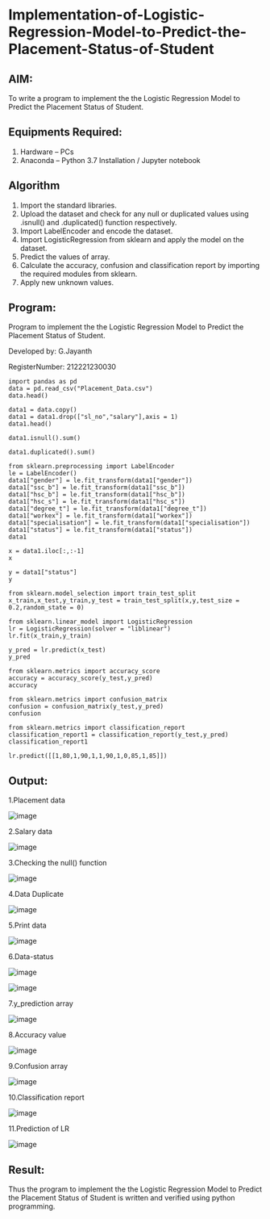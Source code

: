 # Implementation-of-Logistic-Regression-Model-to-Predict-the-Placement-Status-of-Student

## AIM:
To write a program to implement the the Logistic Regression Model to Predict the Placement Status of Student.

## Equipments Required:
1. Hardware – PCs
2. Anaconda – Python 3.7 Installation / Jupyter notebook

## Algorithm
1. Import the standard libraries.
2. Upload the dataset and check for any null or duplicated values using .isnull() and .duplicated() function 
respectively.
3. Import LabelEncoder and encode the dataset.
4. Import LogisticRegression from sklearn and apply the model on the dataset.
5. Predict the values of array.
6. Calculate the accuracy, confusion and classification report by importing the required modules from sklearn.
7. Apply new unknown values.

## Program:
Program to implement the the Logistic Regression Model to Predict the Placement Status of Student.

Developed by: G.Jayanth

RegisterNumber: 212221230030
```
import pandas as pd
data = pd.read_csv("Placement_Data.csv")
data.head()

data1 = data.copy()
data1 = data1.drop(["sl_no","salary"],axis = 1)
data1.head()

data1.isnull().sum()

data1.duplicated().sum()

from sklearn.preprocessing import LabelEncoder
le = LabelEncoder()
data1["gender"] = le.fit_transform(data1["gender"])
data1["ssc_b"] = le.fit_transform(data1["ssc_b"])
data1["hsc_b"] = le.fit_transform(data1["hsc_b"])
data1["hsc_s"] = le.fit_transform(data1["hsc_s"])
data1["degree_t"] = le.fit_transform(data1["degree_t"])
data1["workex"] = le.fit_transform(data1["workex"])
data1["specialisation"] = le.fit_transform(data1["specialisation"])
data1["status"] = le.fit_transform(data1["status"])
data1

x = data1.iloc[:,:-1]
x

y = data1["status"]
y

from sklearn.model_selection import train_test_split
x_train,x_test,y_train,y_test = train_test_split(x,y,test_size = 0.2,random_state = 0)

from sklearn.linear_model import LogisticRegression
lr = LogisticRegression(solver = "liblinear")
lr.fit(x_train,y_train)

y_pred = lr.predict(x_test)
y_pred

from sklearn.metrics import accuracy_score
accuracy = accuracy_score(y_test,y_pred)
accuracy

from sklearn.metrics import confusion_matrix
confusion = confusion_matrix(y_test,y_pred)
confusion

from sklearn.metrics import classification_report
classification_report1 = classification_report(y_test,y_pred)
classification_report1

lr.predict([[1,80,1,90,1,1,90,1,0,85,1,85]])
```

## Output:
1.Placement data

![image](https://user-images.githubusercontent.com/94836154/233605503-fe00bd81-665b-4867-8fe2-188859962237.png)

2.Salary data

![image](https://user-images.githubusercontent.com/94836154/233605616-bfb8d944-7fcf-4e6c-9b09-e0a1a4fc61c6.png)

3.Checking the null() function

![image](https://user-images.githubusercontent.com/94836154/233605756-468eb263-cde8-4a48-88d0-d0b379a87986.png)

4.Data Duplicate

![image](https://user-images.githubusercontent.com/94836154/233605927-a4abe1f2-da30-4699-b7e5-c4574bc5b68d.png)

5.Print data

![image](https://user-images.githubusercontent.com/94836154/233606083-c2ee4e66-fa96-487b-ae4e-1f5069e05431.png)

6.Data-status

![image](https://user-images.githubusercontent.com/94836154/233606247-37b0304f-4f05-4f06-893a-7ee6a199ce00.png)

![image](https://user-images.githubusercontent.com/94836154/233606323-6242dd31-4ea1-475f-b000-42c88eebd965.png)

7.y_prediction array

![image](https://user-images.githubusercontent.com/94836154/233606462-bbdc0513-dda5-475c-9096-537175122ee6.png)

8.Accuracy value

![image](https://user-images.githubusercontent.com/94836154/233606573-d87608ae-2a3d-45ca-9d6c-aaf7aed4b5c7.png)

9.Confusion array

![image](https://user-images.githubusercontent.com/94836154/233606886-1014e083-bdbe-4ed4-a582-d304193dc06c.png)

10.Classification report

![image](https://user-images.githubusercontent.com/94836154/233606972-298f4004-29dc-4d67-bb98-ac47042bdf51.png)

11.Prediction of LR

![image](https://user-images.githubusercontent.com/94836154/233607081-6c8dab89-ae11-4c5f-b401-22a534153dc3.png)

## Result:
Thus the program to implement the the Logistic Regression Model to Predict the Placement Status of Student is written and verified using python programming.
